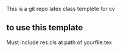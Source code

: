 This is a git repo latex class templete for cv 

 ## to use this template
 Must include res.cls at path of yourfile.tex
